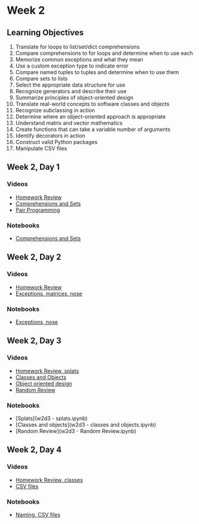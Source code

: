 # Week 2

## Learning Objectives

1. Translate for loops to list/set/dict comprehensions
2. Compare comprehensions to for loops and determine when to use each
3. Memorize common exceptions and what they mean
4. Use a custom exception type to indicate error
5. Compare named tuples to tuples and determine when to use them
6. Compare sets to lists
7. Select the appropriate data structure for use
8. Recognize generators and describe their use
9. Summarize principles of object-oriented design
10. Translate real-world concepts to software classes and objects
11. Recognize subclassing in action
12. Determine where an object-oriented approach is appropriate
13. Understand matrix and vector mathematics
14. Create functions that can take a variable number of arguments
15. Identify decorators in action
16. Construct valid Python packages
17. Manipulate CSV files

## Week 2, Day 1
### Videos
* [Homework Review](http://youtu.be/vMp_WgKDmHw)
* [Comprehensions and Sets](http://youtu.be/9H4lQh7rNYk)
* [Pair Programming](http://youtu.be/zmUtq4ILud8)

### Notebooks
* [Comprehensions and Sets](w2d1.ipynb)

## Week 2, Day 2
### Videos
* [Homework Review](http://youtu.be/lp8Pfc6mXCY)
* [Exceptions, matrices, nose](http://youtu.be/fWQPrIrPQJI)

### Notebooks
* [Exceptions, nose](w2d2.ipynb)

## Week 2, Day 3
### Videos
* [Homework Review, splats](https://youtu.be/VdTX8sohFM0)
* [Classes and Objects](https://youtu.be/bODm2qlQsjQ)
* [Object oriented design](https://youtu.be/8IF1nM3AuPk)
* [Random Review](https://youtu.be/wLNZLb_-HLM)

### Notebooks
* [Splats](w2d3 - splats.ipynb)
* [Classes and objects](w2d3 - classes and objects.ipynb)
* [Random Review](w2d3 - Random Review.ipynb)


## Week 2, Day 4
### Videos
* [Homework Review, classes](https://youtu.be/1P-OuSmLLOc)
* [CSV files](https://youtu.be/afUHueUgoX0)

### Notebooks
* [Naming, CSV files](w2d4.ipynb)
